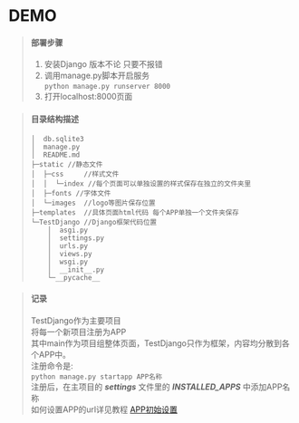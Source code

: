 # DEMO


> #### 部署步骤
> 1. 安装Django 版本不论 只要不报错
> 2. 调用manage.py脚本开启服务  
> `python manage.py runserver 8000`
> 3. 打开localhost:8000页面


> #### 目录结构描述
> ```
> │  db.sqlite3
> │  manage.py
> │  README.md
> ├─static //静态文件
> │  ├─css     //样式文件
> │  │  └─index //每个页面可以单独设置的样式保存在独立的文件夹里
> │  ├─fonts //字体文件
> │  └─images  //logo等图片保存位置
> ├─templates  //具体页面html代码 每个APP单独一个文件夹保存
> └─TestDjango //Django框架代码位置
>     │  asgi.py
>     │  settings.py
>     │  urls.py
>     │  views.py
>     │  wsgi.py
>     │  __init__.py
>     └─__pycache__
> ```

> #### 记录
> TestDjango作为主要项目  
> 将每一个新项目注册为APP  
> 其中main作为项目组整体页面，TestDjango只作为框架，内容均分散到各个APP中。   
> 注册命令是:  
> `python manage.py startapp APP名称`  
> 注册后，在主项目的 **_settings_** 文件里的 **_INSTALLED_APPS_** 中添加APP名称  
> 如何设置APP的url详见教程  [APP初始设置](https://baijiahao.baidu.com/s?id=1628323324998359528&wfr=spider&for=pc)  
> 